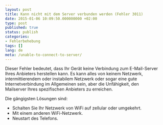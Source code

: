 ```yaml
---
layout: post
title: Kann nicht mit dem Server verbunden werden (Fehler 3011)
date: 2015-01-06 10:09:50.000000000 +02:00
type: post
published: true
status: publish
categories:
- Fehlerbehebung
tags: []
lang: de
meta: /unable-to-connect-to-server/
---
```


Dieser Fehler bedeutet, dass Ihr Gerät keine Verbindung zum E-Mail-Server Ihres Anbieters herstellen kann. Es kann alles von keinem Netzwerk, intermittierendem oder instabilem Netzwerk oder sogar eine gute Internetverbindung im Allgemeinen sein, aber die Unfähigkeit, den Mailserver Ihres spezifischen Anbieters zu erreichen.

Die gängigsten Lösungen sind:

* Schalten Sie Ihr Netzwerk von WiFi auf zellular oder umgekehrt.
* Mit einem anderen WiFi-Netzwerk.
* Neustart des Telefons.
